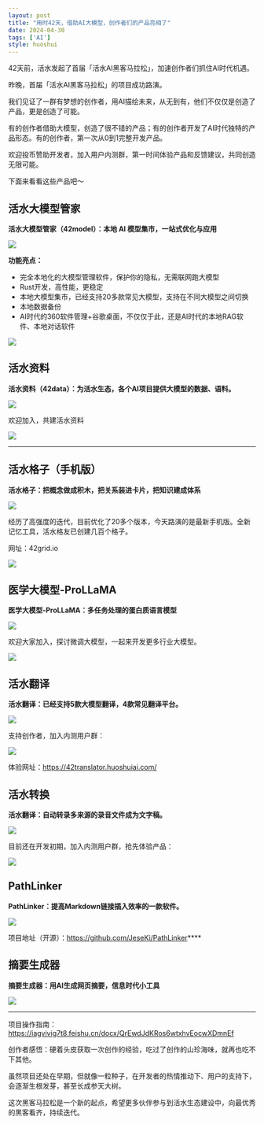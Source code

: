 ```yaml
---
layout: post
title: "用时42天，借助AI大模型，创作者们的产品亮相了"
date: 2024-04-30
tags: ['AI']
style: huoshui
---
```


42天前，活水发起了首届「活水AI黑客马拉松」，加速创作者们抓住AI时代机遇。  

昨晚，首届「活水AI黑客马拉松」的项目成功路演。

我们见证了一群有梦想的创作者，用AI描绘未来，从无到有，他们不仅仅是创造了产品，更是创造了可能。

有的创作者借助大模型，创造了很不错的产品；有的创作者开发了AI时代独特的产品形态。有的创作者，第一次从0到1完整开发产品。

欢迎投币赞助开发者，加入用户内测群，第一时间体验产品和反馈建议，共同创造无限可能。  

下面来看看这些产品吧～

## 活水大模型管家

**活水大模型管家（42model）：本地 AI 模型集市，一站式优化与应用**

![](/assets/images/173fd60c2dd14489a0bc9618530efdd5.png)

**功能亮点：**

  * 完全本地化的大模型管理软件，保护你的隐私，无需联网跑大模型
  * Rust开发，高性能，更稳定
  * 本地大模型集市，已经支持20多款常见大模型，支持在不同大模型之间切换
  * 本地数据备份
  * AI时代的360软件管理+谷歌桌面，不仅仅于此，还是AI时代的本地RAG软件、本地对话软件

![](/assets/images/384735598c8244fcb030dd095d5e8975.png)

## 活水资料

**活水资料（42data）：为活水生态，各个AI项目提供大模型的数据、语料。**

![](/assets/images/67e8d28aa2874421944b94cd6030b674.png)

欢迎加入，共建活水资料  

![](/assets/images/2e8ed293d270440e88c3d9b2843bed29.png)

****

## 活水格子（手机版）

**活水格子：把概念做成积木，把关系装进卡片，把知识建成体系**

![](/assets/images/bdd885b3e6d64566a7a8bc5c5ee41c8c.png)

经历了高强度的迭代，目前优化了20多个版本，今天路演的是最新手机版。全新记忆工具，活水格友已创建几百个格子。

网址：42grid.io

![](/assets/images/b972effb7c2d4176a53538e1bdeacd57.png)

## 医学大模型-ProLLaMA

**医学大模型-ProLLaMA：多任务处理的蛋白质语言模型**

![](/assets/images/52798a76900b494faca27e659a753feb.png)

欢迎大家加入，探讨微调大模型，一起来开发更多行业大模型。

![](/assets/images/08e513b4489b4c59b4862841b8c60da5.png)

## 活水翻译

**活水翻译：已经支持5款大模型翻译，4款常见翻译平台。**

![](/assets/images/abc489db74024b9b97804d0e4e52f0cf.png)

支持创作者，加入内测用户群：

![](/assets/images/59dba93476634e4faa14aa1e48e869c9.png)

体验网址：https://42translator.huoshuiai.com/

## 活水转换

**活水翻译：自动转录多来源的录音文件成为文字稿。**

![](/assets/images/2cc6ab6ecdb443d48cbca732ce104e9a.png)

目前还在开发初期，加入内测用户群，抢先体验产品：

**![](/assets/images/684ef76d238440e0a58609c221ca58f9.png)**

## PathLinker

**PathLinker：提高Markdown链接插入效率的一款软件。**

![](/assets/images/284a4d28d99b47f381805b419b6b7f57.png)

项目地址（开源）：https://github.com/JeseKi/PathLinker****

## 摘要生成器

**摘要生成器：用AI生成网页摘要，信息时代小工具**

![](/assets/images/f97be69c5a714d31937ac071088c805c.png)

****

项目操作指南：https://iagvivig7t8.feishu.cn/docx/QrEwdJdKRos6wtxhvEocwXDmnEf  

创作者感悟：硬着头皮获取一次创作的经验，吃过了创作的山珍海味，就再也吃不下其他。

虽然项目还处在早期，但就像一粒种子，在开发者的热情推动下、用户的支持下，会逐渐生根发芽，甚至长成参天大树。

这次黑客马拉松是一个新的起点，希望更多伙伴参与到活水生态建设中，向最优秀的黑客看齐，持续迭代。

